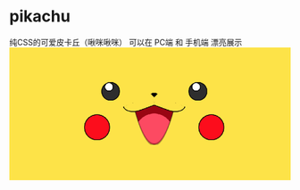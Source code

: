 # pikachu
纯CSS的可爱皮卡丘（啾咪啾咪）  可以在 PC端 和 手机端 漂亮展示
![Image text](https://github.com/zhangGuo-CN/pikachu/blob/master/%E7%94%BB%E4%B8%80%E5%8F%AA%E7%9A%AE%E5%8D%A1%E4%B8%98%E7%BB%99%E4%BD%A0%E7%9C%8B.png)
